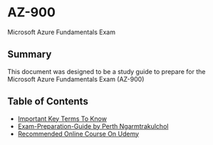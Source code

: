 # AZ-900
Microsoft Azure Fundamentals Exam
## Summary
This document was designed to be a study guide to prepare for the Microsoft Azure Fundamentals Exam (AZ-900)

## Table of Contents

* [Important Key Terms To Know](https://github.com/ptsec-group/AZ-900/blob/main/AZ-900-KEY-TERMS.pdf)
* [Exam-Preparation-Guide by Perth Ngarmtrakulchol](https://medium.com/weareservian/azure-az-900-exam-preparation-guide-how-to-pass-in-3-days-dabf5534507a)
* [Recommended Online Course On Udemy](https://www.udemy.com/course/microsoft-azure-beginners-guide/)
